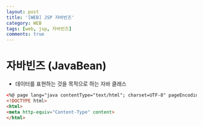 ```yaml
---
layout: post
title: '[WEB] JSP 자바빈즈'
category: WEB
tags: [web, jsp, 자바빈즈]
comments: true
---
```


# 자바빈즈 (JavaBean)
- 데이터를 표현하는 것을 목적으로 하는 자바 클래스

~~~html
<%@ page lang="java contentType="text/html"; charset=UTF-8" pageEncoding="UTF-8"%>
<!DOCTYPE html>
<html>
<meta http-equiv="Content-Type" content>
</html>
~~~
